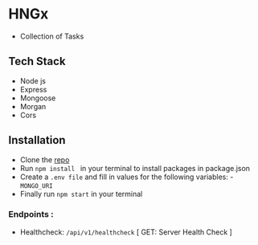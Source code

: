 # HNGx
- Collection of Tasks

## Tech Stack
- Node js
- Express
- Mongoose
- Morgan
- Cors

## Installation
- Clone the [repo](https://github.com/nwachee/HNGx.git) 
- Run `npm install ` in your terminal to install packages in package.json
- Create a `.env file` and fill in values for the following variables: - `MONGO_URI`
- Finally run `npm start` in your terminal

### Endpoints : 
- Healthcheck: `/api/v1/healthcheck` 
    [ GET: Server Health Check ]